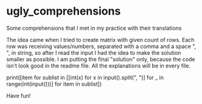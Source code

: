 # ugly_comprehensions
Some comprehensions that I met in my practice with their translations

The idea came when I tried to create matrix with given count of rows. Each row was receiving values/numbers, separated with a comma and a space ", ", in string, 
so after I read the input I had the idea to make the solution smaller as possible.
I am putting the final "solution" only, because the code isn't look good in the readme file.
All the explanations will be in every file.


print([item for sublist in [[int(x) for x in input().split(", ")] for _ in range(int(input()))] for item in sublist])

Have fun!
